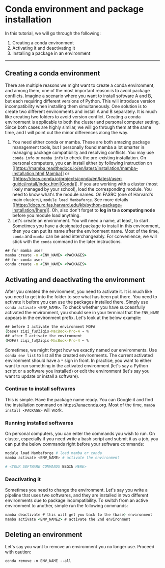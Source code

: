 # Conda environment and package installation
In this tutorial, we will go through the following:
1. Creating a conda environment
3. Activating it and deactivating it
4. Installing a package in an environment
___
## Creating a conda environment
There are multiple reasons we might want to create a conda environment, and among them, one of the most important reason is to avoid package conflicts. Imagine a scenario where you want to install software A and B, but each requiring different versions of Python. This will introduce version incompatibility when installing them simultaneously. One solution is to create two different environments and install A and B separately. It is much like creating two folders to avoid version conflict. 
Creating a conda environment is applicable to both the cluster and personal computer setting. Since both cases are highly similar, we will go through them at the same time, and I will point out the minor differences along the way. 
1. You need either conda or mamba. These are both amazing package management tools, but I personally found mamba a lot smarter in managing package compatibility and resolving conflicts. You may use `conda info` or `mamba info` to check the pre-existing installation. On personal computers, you can install either by following instruction on [[https://mamba.readthedocs.io/en/latest/installation/mamba-installation.html|Mamba]] or [[https://docs.conda.io/projects/conda/en/latest/user-guide/install/index.html|Conda]]. If you are working with a cluster (most likely managed by your school), load the corresponding module. You need to know what's the module names. On FASRC (one of Harvard's main clusters), `module load Mambaforge`. See more details [[https://docs.rc.fas.harvard.edu/kb/python-package-installation/|here]]. Oh, also don't forget to **log in to a computing node** before you module load anything. 
2. Let's create an environment. You will need a name, at least, to start. Sometimes you have a designated package to install in this environment, then you can put its name after the environment name. Most of the time, `conda` and `mamba` can be used interchangeably. For convenience, we will stick with the `conda` command in the later instructions.
```bat
## for mamba user
mamba create -n <ENV_NAME> <PACKAGES>
## for conda user
conda create -n <ENV_NAME> <PACKAGES>
```

## Activating and deactivating the environment
After you created the environment, you need to activate it. It is much like you need to get into the folder to see what has been put there. You need to activate it before you can use the packages installed there. Simply use `conda activate <ENV_NAME>`.  To check whether you have successfully activated the environment, you should see in your terminal that the `ENV_NAME` appears in the environment prefix. Let's look at the below example:
```bat
## before I activate the environment MOFA
(base) ziqi_fu@Ziqis-MacBook-Pro-4 ~ %
## after I activate the environment
(MOFA) ziqi_fu@Ziqis-MacBook-Pro-4 ~ %
```
Sometimes, we might forget how we exactly named our environments. Use `conda env list` to list all the created environments. The current activated environment should have a `*` sign in front. 
In practice, you want to either want to run something in the activated environment (let's say a Python script or a software you installed) or edit the environment (let's say you want to update or install a software).
### Continue to install softwares
This is simple. Have the package name ready. You can Google it and find the installation command on https://anaconda.org. Most of the time, `mamba install <PACKAGE>` will work. 
### Running installed softwares 
On personal computers, you can enter the commands you wish to run. On cluster, especially if you need write a bash script and submit it as a job, you can put the below commands right before your software commands:
```bash
module load Mambaforge # load mamba or conda
mamba activate <ENV_NAME> # activate the environment

# <YOUR SOFTWARE COMMANDS BEGIN HERE>
```
### Deactivating it
Sometimes you need to change the environment. Let's say you write a pipeline that uses two softwares, and they are installed in two different environments due to package incompatibility. To switch from an active environment to another, simple run the following commands:
```bat
mamba deactivate # this will get you back to the (base) environment
mamba activate <ENV_NAME2> # activate the 2nd environment
```

## Deleting an environment
Let's say you want to remove an environment you no longer use. Proceed with caution:
```
conda remove -n ENV_NAME --all
```
